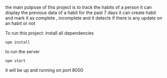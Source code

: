 the main putpose of this project is to track the habits of a person 
it can display the previous data of a habit for the past 7 days
it can create habit and mark it as complete , incomplete and it detects if there is any update on an habit or not

To run this project:
 install all dependencies
    
    npm install
to run the server
    
    npm start

it will be up and running on port 8000
